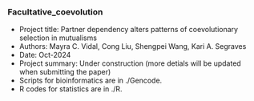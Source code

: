 ### Facultative_coevolution

* Project title: Partner dependency alters patterns of coevolutionary selection in mutualisms
* Authors: Mayra C. Vidal, Cong Liu, Shengpei Wang, Kari A. Segraves
* Date: Oct-2024
* Project summary: Under construction (more detials will be updated when submitting the paper)
* Scripts for bioinformatics are in ./Gencode.
* R codes for statistics are in ./R.
